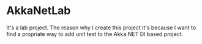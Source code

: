 # AkkaNetLab

It's a lab project. The reason why I create this project it's because I want to find a propriate way to add unit test to the Akka.NET DI based project.